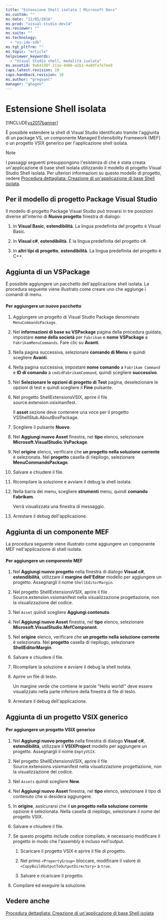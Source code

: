 ```yaml
---
title: "Estensione Shell isolata | Microsoft Docs"
ms.custom: ""
ms.date: "12/05/2016"
ms.prod: "visual-studio-dev14"
ms.reviewer: ""
ms.suite: ""
ms.technology: 
  - "vs-ide-sdk"
ms.tgt_pltfrm: ""
ms.topic: "article"
helpviewer_keywords: 
  - "Visual Studio shell, modalità isolata"
ms.assetid: 9a641d8f-211e-4486-a1b1-4a89fafe7ee8
caps.latest.revision: 10
caps.handback.revision: 10
ms.author: "gregvanl"
manager: "ghogen"
---
```

# Estensione Shell isolata
[!INCLUDE[vs2017banner](../code-quality/includes/vs2017banner.md)]

È possibile estendere la shell di Visual Studio identificato tramite l'aggiunta di un package VS, un componente Managed Extensibility Framework \(MEF\) o un progetto VSIX generico per l'applicazione shell isolata.  
  
> [!NOTE]
>  I passaggi seguenti presuppongono l'esistenza di che è stata creata un'applicazione di base shell isolata utilizzando il modello di progetto Visual Studio Shell isolata. Per ulteriori informazioni su questo modello di progetto, vedere [Procedura dettagliata: Creazione di un'applicazione di base Shell isolata](../extensibility/walkthrough-creating-a-basic-isolated-shell-application.md).  
  
## Per il modello di progetto Package Visual Studio  
 Il modello di progetto Package Visual Studio può trovarsi in tre posizioni diverse all'interno di **Nuovo progetto** finestra di dialogo:  
  
1.  In **Visual Basic**, **estendibilità**. La lingua predefinita del progetto è Visual Basic.  
  
2.  In **Visual c\#**, **estendibilità**. È la lingua predefinita del progetto c\#.  
  
3.  In **altri tipi di progetto**, **estendibilità**. La lingua predefinita del progetto è C\+\+.  
  
## Aggiunta di un VSPackage  
 È possibile aggiungere un pacchetto dell'applicazione shell isolata. La procedura seguente viene illustrato come creare uno che aggiunge i comandi di menu.  
  
#### Per aggiungere un nuovo pacchetto  
  
1.  Aggiungere un progetto di Visual Studio Package denominato `MenuCommandsPackage`.  
  
2.  Nel **informazioni di base su VSPackage** pagina della procedura guidata, impostare **nome della società** per `Fabrikam` e **nome VSPackage** a `FabrikamMenuCommands`. Fare clic su **Avanti**.  
  
3.  Nella pagina successiva, selezionare **comando di Menu** e quindi scegliere **Avanti**.  
  
4.  Nella pagina successiva, impostare **nome comando** a `Fabrikam Command` e **ID di comando** a `cmdidFabrikamCommand`, quindi scegliere **successivo**.  
  
5.  Nel **Selezionare le opzioni di progetto di Test** pagina, deselezionare le opzioni di test e quindi scegliere il **Fine** pulsante.  
  
6.  Nel progetto ShellExtensionsVSIX, aprire il file source.extension.vsixmanifest.  
  
     Il **asset** sezione deve contenere una voce per il progetto VSShellStub.AboutBoxPackage.  
  
7.  Scegliere il pulsante **Nuovo**.  
  
8.  Nel **Aggiungi nuovo Asset** finestra, nel **tipo** elenco, selezionare **Microsoft.VisualStudio.VsPackage**.  
  
9. Nel **origine** elenco, verificare che **un progetto nella soluzione corrente** è selezionata. Nel **progetto** casella di riepilogo, selezionare **MenuCommandsPackage**.  
  
10. Salvare e chiudere il file.  
  
11. Ricompilare la soluzione e avviare il debug la shell isolata.  
  
12. Nella barra dei menu, scegliere **strumenti** menu, quindi **comando Fabrikam**.  
  
     Verrà visualizzata una finestra di messaggio.  
  
13. Arrestare il debug dell'applicazione.  
  
## Aggiunta di un componente MEF  
 La procedura seguente viene illustrato come aggiungere un componente MEF nell'applicazione di shell isolata.  
  
#### Per aggiungere un componente MEF  
  
1.  Nel **Aggiungi nuovo progetto** nella finestra di dialogo **Visual c\#**, **estendibilità**, utilizzare il **margine dell'Editor** modello per aggiungere un progetto. Assegnargli il nome `ShellEditorMargin`.  
  
2.  Nel progetto ShellExtensionsVSIX, aprire il file Source.extension.vsixmanifest nella visualizzazione progettazione, non la visualizzazione del codice.  
  
3.  Nel `Asset` quindi scegliere **Aggiungi contenuto**.  
  
4.  Nel **Aggiungi nuovo Asset** finestra, nel **tipo** elenco, selezionare **Microsoft.VisualStudio.MefComponent**.  
  
5.  Nel **origine** elenco, verificare che **un progetto nella soluzione corrente** è selezionata. Nel **progetto** casella di riepilogo, selezionare **ShellEditorMargin**.  
  
6.  Salvare e chiudere il file.  
  
7.  Ricompilare la soluzione e avviare il debug la shell isolata.  
  
8.  Aprire un file di testo.  
  
     Un margine verde che contiene le parole "Hello world\!" deve essere visualizzato nella parte inferiore della finestra di file di testo.  
  
9. Arrestare il debug dell'applicazione.  
  
## Aggiunta di un progetto VSIX generico  
  
#### Per aggiungere un progetto VSIX generico  
  
1.  Nel **Aggiungi nuovo progetto** nella finestra di dialogo **Visual c\#**, **estendibilità**, utilizzare il **VSIXProject** modello per aggiungere un progetto. Assegnargli il nome `EmptyVSIX`.  
  
2.  Nel progetto ShellExtensionsVSIX, aprire il file Source.extensions.vsixmanifest nella visualizzazione progettazione, non la visualizzazione del codice.  
  
3.  Nel `Assets` quindi scegliere **New**.  
  
4.  Nel **Aggiungi nuovo Asset** finestra, nel **tipo** elenco, selezionare il tipo di contenuto che si desidera aggiungere.  
  
5.  In **origine**, assicurarsi che il **un progetto nella soluzione corrente** opzione è selezionata. Nella casella di riepilogo, selezionare il nome del progetto VSIX.  
  
6.  Salvare e chiudere il file.  
  
7.  Se questo progetto include codice compilato, è necessario modificare il progetto in modo che l'assembly è incluso nell'output.  
  
    1.  Scaricare il progetto VSIX e aprire il file di progetto.  
  
    2.  Nel primo `<PropertyGroup>` bloccare, modificare il valore di `<CopyBuildOutputToOutputDirectory>` a `true`.  
  
    3.  Salvare e ricaricare il progetto.  
  
8.  Compilare ed eseguire la soluzione.  
  
## Vedere anche  
 [Procedura dettagliata: Creazione di un'applicazione di base Shell isolata](../extensibility/walkthrough-creating-a-basic-isolated-shell-application.md)